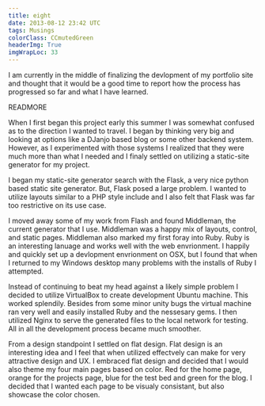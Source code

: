 ```yaml
---
title: eight
date: 2013-08-12 23:42 UTC
tags: Musings
colorClass: CCmutedGreen
headerImg: True
imgWrapLoc: 33
---
```


I am currently in the middle of finalizing the devlopment of my portfolio site and thought that it would be a good time to report how the process has progressed so far and what I have learned.

READMORE

When I first began this project early this summer I was somewhat confused as to the direction I wanted to travel. I began by thinking very big and looking at options like a DJanjo based blog or some other backend system. However, as I experimented with those systems I realized that they were much more than what I needed and I finaly settled on utilizing a static-site generator for my project.

I began my static-site generator search with the Flask, a very nice python based static site generator. But, Flask posed a large problem. I wanted to utilize layouts similar to a PHP style include and I also felt that Flask was far too restrictive on its use case.

I moved away some of my work from Flash and found Middleman, the current generator that I use. Middleman was a happy mix of layouts, control, and static pages. Middleman also marked my first foray into Ruby. Ruby is an interesting lanuage and works well with the web envrionment. I happily and quickly set up a devlopment envrionment on OSX, but I found that when I returned to my Windows desktop many problems with the installs of Ruby I attempted.



Instead of continuing to beat my head against a likely simple problem I decided to utilize VirtualBox to create development Ubuntu machine. This worked splendily. Besides from some minor unity bugs the virtual machine ran very well and easily installed Ruby and the nessesary gems. I then utilized Nginx to serve the generated files to the local network for testing. All in all the development process became much smoother.

From a design standpoint I settled on flat design. Flat design is an interesting idea and I feel that when utilized effectvely can make for very attractive design and UX. I embraced flat design and decided that I would also theme my four main pages based on color. Red for the home page, orange for the projects page, blue for the test bed and green for the blog. I decided that I wanted each page to be visualy consistant, but also showcase the color chosen.